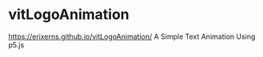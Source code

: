 # vitLogoAnimation
https://erixerns.github.io/vitLogoAnimation/
A Simple Text Animation Using p5.js

